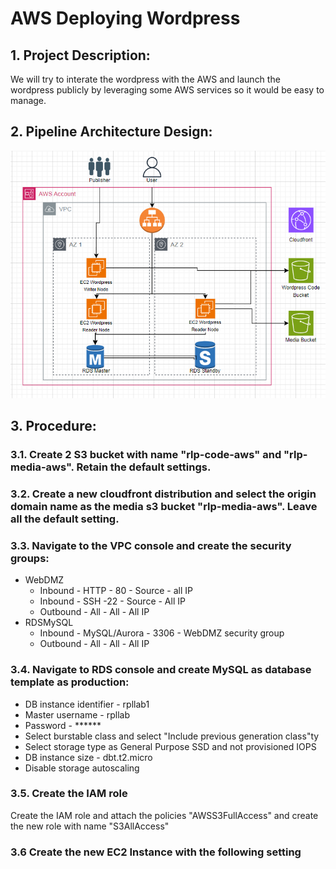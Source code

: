# AWS Deploying Wordpress

## 1. Project Description:
We will try to interate the wordpress with the AWS and launch the wordpress publicly by leveraging some AWS services so it would be easy to manage.

## 2. Pipeline Architecture Design:
![Pipeline Architecture](image/aws-pipeline.png)

## 3. Procedure:
### 3.1. Create 2 S3 bucket with name "rlp-code-aws" and "rlp-media-aws". Retain the default settings.
### 3.2. Create a new cloudfront distribution and select the origin domain name as the media s3 bucket "rlp-media-aws". Leave all the default setting.
### 3.3. Navigate to the VPC console and create the security groups:
   - WebDMZ
     -  Inbound - HTTP - 80 - Source - all IP
     -  Inbound - SSH -22 - Source - All IP
     -  Outbound - All - All - All IP
   - RDSMySQL
     - Inbound - MySQL/Aurora - 3306 - WebDMZ security group
     - Outbound - All - All - All IP
### 3.4. Navigate to RDS console and create MySQL as database template as production:
   - DB instance identifier - rpllab1
   - Master username - rpllab
   - Password - ******
   - Select burstable class and select "Include previous generation class"ty
   - Select storage type as General Purpose SSD and not provisioned IOPS
   - DB instance size - dbt.t2.micro
   - Disable storage autoscaling
### 3.5. Create the IAM role
   Create the IAM role and attach the policies "AWSS3FullAccess" and create the new role with name "S3AllAccess"
### 3.6 Create the new EC2 Instance with the following setting

